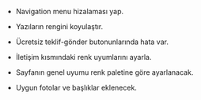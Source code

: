 - Navigation menu hizalaması yap.

- Yazıların rengini koyulaştır.

- Ücretsiz teklif-gönder butonunlarında hata var.

- İletişim kısmındaki renk uyumlarını ayarla.

- Sayfanın genel uyumu renk paletine göre ayarlanacak.

- Uygun fotolar ve başlıklar eklenecek.
